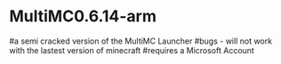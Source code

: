 # MultiMC0.6.14-arm

#a semi cracked version of the MultiMC Launcher
#bugs - will not work with the lastest version of minecraft
#requires a Microsoft Account
